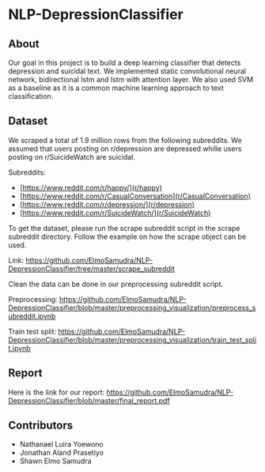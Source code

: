 # NLP-DepressionClassifier

## About
Our goal in this project is to build a deep learning classifier that detects depression and suicidal text. We implemented static convolutional neural network, bidirectional lstm and lstm with attention layer. We also used SVM as a baseline as it is a common machine learning approach to text classification.

## Dataset
We scraped a total of 1.9 million rows from the following subreddits. We assumed that users posting on r/depression are depressed whille users posting on r/SuicideWatch are suicidal.

Subreddits:
* [https://www.reddit.com/r/happy/](r/happy)
* [https://www.reddit.com/r/CasualConversation](r/CasualConversation)
* [https://www.reddit.com/r/depression/](r/depression)
* [https://www.reddit.com/r/SuicideWatch/](r/SuicideWatch)

To get the dataset, please run the scrape subreddit script in the scrape subreddit directory. Follow the example on how the scrape object can be used.

Link: https://github.com/ElmoSamudra/NLP-DepressionClassifier/tree/master/scrape_subreddit

Clean the data can be done in our preprocessing subreddit script.

Preprocessing: https://github.com/ElmoSamudra/NLP-DepressionClassifier/blob/master/preprocessing_visualization/preprocess_subreddit.ipynb

Train test split: https://github.com/ElmoSamudra/NLP-DepressionClassifier/blob/master/preprocessing_visualization/train_test_split.ipynb

## Report
Here is the link for our report: https://github.com/ElmoSamudra/NLP-DepressionClassifier/blob/master/final_report.pdf

## Contributors
* Nathanael Luira Yoewono
* Jonathan Aland Prasetiyo
* Shawn Elmo Samudra

